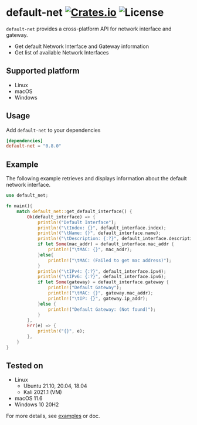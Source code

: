 [crates-badge]: https://img.shields.io/crates/v/default-net.svg
[crates-url]: https://crates.io/crates/default-net
[license-badge]: https://img.shields.io/crates/l/default-net.svg
[examples-url]: https://github.com/shellrow/default-net/tree/main/examples
# default-net [![Crates.io][crates-badge]][crates-url] ![License][license-badge]
  
`default-net` provides a cross-platform API for network interface and gateway.

- Get default Network Interface and Gateway information
- Get list of available Network Interfaces

## Supported platform
- Linux
- macOS
- Windows

## Usage
Add `default-net` to your dependencies  
```toml:Cargo.toml
[dependencies]
default-net = "0.8.0"
```

## Example 
The following example retrieves and displays information about the default network interface.
```rust
use default_net;

fn main(){
    match default_net::get_default_interface() {
        Ok(default_interface) => {
            println!("Default Interface");
            println!("\tIndex: {}", default_interface.index);
            println!("\tName: {}", default_interface.name);
            println!("\tDescription: {:?}", default_interface.description);
            if let Some(mac_addr) = default_interface.mac_addr {
                println!("\tMAC: {}", mac_addr);
            }else{
                println!("\tMAC: (Failed to get mac address)");
            }
            println!("\tIPv4: {:?}", default_interface.ipv4);
            println!("\tIPv6: {:?}", default_interface.ipv6);
            if let Some(gateway) = default_interface.gateway {
                println!("Default Gateway");
                println!("\tMAC: {}", gateway.mac_addr);
                println!("\tIP: {}", gateway.ip_addr);
            }else {
                println!("Default Gateway: (Not found)");
            }
        },
        Err(e) => {
            println!("{}", e);
        },
    }
}
```

## Tested on
- Linux
    - Ubuntu 21.10, 20.04, 18.04
    - Kali 2021.1 (VM)
- macOS 11.6
- Windows 10 20H2

For more details, see [examples][examples-url] or doc.  
